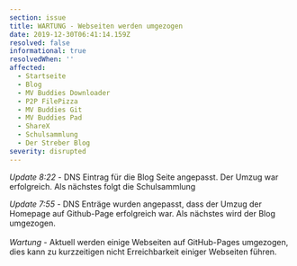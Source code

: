 ```yaml
---
section: issue
title: WARTUNG - Webseiten werden umgezogen
date: 2019-12-30T06:41:14.159Z
resolved: false
informational: true
resolvedWhen: ''
affected:
  - Startseite
  - Blog
  - MV Buddies Downloader
  - P2P FilePizza
  - MV Buddies Git
  - MV Buddies Pad
  - ShareX
  - Schulsammlung
  - Der Streber Blog
severity: disrupted
---
```

*Update 8:22* - DNS Eintrag für die Blog Seite angepasst. Der Umzug war erfolgreich. Als nächstes folgt die Schulsammlung

*Update 7:55* - DNS Enträge wurden angepasst, dass der Umzug der Homepage auf Github-Page erfolgreich war. Als nächstes wird der Blog umgezogen.\
\
*Wartung* - Aktuell werden einige Webseiten auf GitHub-Pages umgezogen, dies kann zu kurzzeitigen nicht Erreichbarkeit einiger Webseiten führen.
